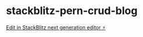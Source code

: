# stackblitz-pern-crud-blog

[Edit in StackBlitz next generation editor ⚡️](https://stackblitz.com/~/github.com/sjkingdev/stackblitz-pern-crud-blog)